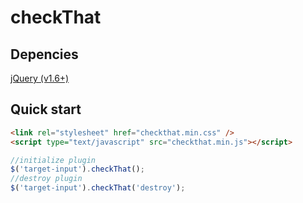 # checkThat

## Depencies

[jQuery (v1.6+)](https://jquery.com)

## Quick start

```html
<link rel="stylesheet" href="checkthat.min.css" />
<script type="text/javascript" src="checkthat.min.js"></script>
```

```javascript
//initialize plugin
$('target-input').checkThat();
//destroy plugin
$('target-input').checkThat('destroy');
```